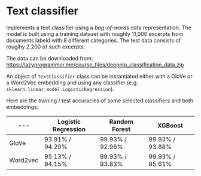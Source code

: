 # Text classifier

Implements a text classifier using a *bag-of-words* data representation. The model is built using a training dataset with roughly 11,000 excerpts from documents labeld with 8 different categories. The test data consists of rouglhy 2,200 of such excerpts.

The data can be downloaded from:
https://lazyprogrammer.me/course_files/deepnlp_classification_data.zip

An object of `TextClassifier` class can be instantiated either with a GloVe or a Word2Vec embedding and using any classifier (e.g. `sklearn.linear_model.LogisticRegression`).

Here are the training / test accuracies of some selected classifiers and both embeddings:

---    | Logistic Regression | Random Forest | XGBoost       |
---     | ------------------- | ------------- | ------------- |
GloVe   |  93.91% / 94.20%    |99.93% / 92.96%|99.93% / 93.88%|
Word2vec|  95.13% / 94.15%    |99.93% / 93.83%|99.93% / 95.61%|
